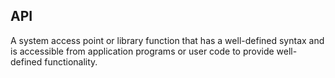## API

A system access point or library function that has a well-defined syntax and is accessible from application programs or user code to provide well-defined functionality.

